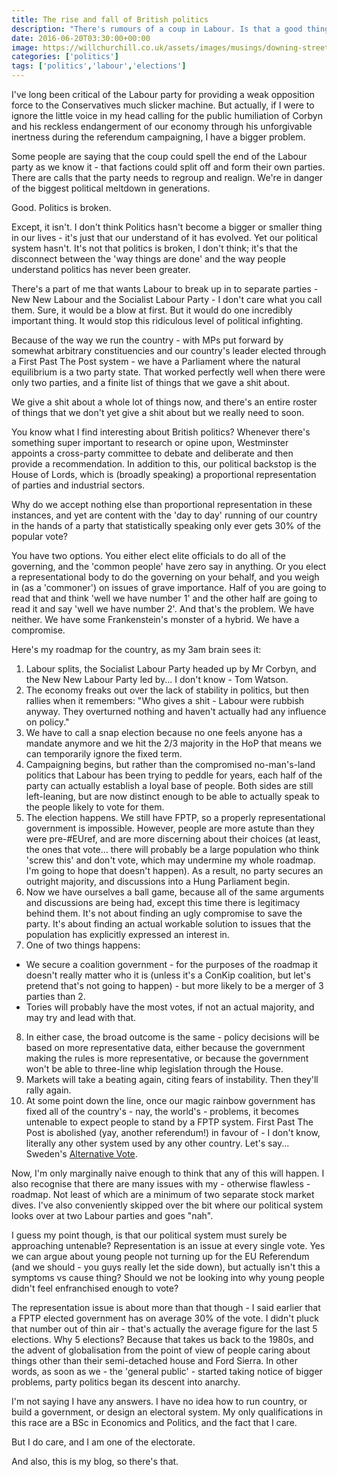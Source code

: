 ```yaml
---
title: The rise and fall of British politics
description: "There's rumours of a coup in Labour. Is that a good thing? Sure - why not..."
date: 2016-06-20T03:30:00+00:00
image: https://willchurchill.co.uk/assets/images/musings/downing-street-sign.jpg
categories: ['politics']
tags: ['politics','labour','elections']
---
```

I've long been critical of the Labour party for providing a weak opposition force to the Conservatives much slicker machine. But actually, if I were to ignore the little voice in my head calling for the public humiliation of Corbyn and his reckless endangerment of our economy through his unforgivable inertness during the referendum campaigning, I have a bigger problem.

Some people are saying that the coup could spell the end of the Labour party as we know it - that factions could split off and form their own parties. There are calls that the party needs to regroup and realign. We're in danger of the biggest political meltdown in generations.

Good. Politics is broken. 

Except, it isn't. I don't think Politics hasn't become a bigger or smaller thing in our lives - it's just that our understand of it has evolved. Yet our political system hasn't. It's not that politics is broken, I don't think; it's that the disconnect between the 'way things are done' and the way people understand politics has never been greater.

There's a part of me that wants Labour to break up in to separate parties - New New Labour and the Socialist Labour Party - I don't care what you call them. Sure, it would be a blow at first. But it would do one incredibly important thing. It would stop this ridiculous level of political infighting.

Because of the way we run the country - with MPs put forward by somewhat arbitrary constituencies and our country's leader elected through a First Past The Post system - we have a Parliament where the natural equilibrium is a two party state. That worked perfectly well when there were only two parties, and a finite list of things that we gave a shit about.

We give a shit about a whole lot of things now, and there's an entire roster of things that we don't yet give a shit about but we really need to soon.

You know what I find interesting about British politics? Whenever there's something super important to research or opine upon, Westminster appoints a cross-party committee to debate and deliberate and then provide a recommendation. In addition to this, our political backstop is the House of Lords, which is (broadly speaking) a proportional representation of parties and industrial sectors.

Why do we accept nothing else than proportional representation in these instances, and yet are content with the 'day to day' running of our country in the hands of a party that statistically speaking only ever gets 30% of the popular vote?

You have two options. You either elect elite officials to do all of the governing, and the 'common people' have zero say in anything. Or you elect a representational body to do the governing on your behalf, and you weigh in (as a 'commoner') on issues of grave importance. Half of you are going to read that and think 'well we have number 1' and the other half are going to read it and say 'well we have number 2'. And that's the problem. We have neither. We have some Frankenstein's monster of a hybrid. We have a compromise.

Here's my roadmap for the country, as my 3am brain sees it:
1. Labour splits, the Socialist Labour Party headed up by Mr Corbyn, and the New New Labour Party led by... I don't know - Tom Watson.
2. The economy freaks out over the lack of stability in politics, but then rallies when it remembers: "Who gives a shit - Labour were rubbish anyway. They overturned nothing and haven't actually had any influence on policy."
3. We have to call a snap election because no one feels anyone has a mandate anymore and we hit the 2/3 majority in the HoP that means we can temporarily ignore the fixed term. 
4. Campaigning begins, but rather than the compromised no-man's-land politics that Labour has been trying to peddle for years, each half of the party can actually establish a loyal base of people. Both sides are still left-leaning, but are now distinct enough to be able to actually speak to the people likely to vote for them.
5. The election happens. We still have FPTP, so a properly representational government is impossible. However, people are more astute than they were pre-#EUref, and are more discerning about their choices (at least, the ones that vote... there will probably be a large population who think 'screw this' and don't vote, which may undermine my whole roadmap. I'm going to hope that doesn't happen). As a result, no party secures an outright majority, and discussions into a Hung Parliament begin.
6. Now we have ourselves a ball game, because all of the same arguments and discussions are being had, except this time there is legitimacy behind them. It's not about finding an ugly compromise to save the party. It's about finding an actual workable solution to issues that the population has explicitly expressed an interest in.
7. One of two things happens:
* We secure a coalition government - for the purposes of the roadmap it doesn't really matter who it is (unless it's a ConKip coalition, but let's pretend that's not going to happen) - but more likely to be a merger of 3 parties than 2. 
* Tories will probably have the most votes, if not an actual majority, and may try and lead with that.
8. In either case, the broad outcome is the same - policy decisions will be based on more representative data, either because the government making the rules is more representative, or because the government won't be able to three-line whip legislation through the House.
9. Markets will take a beating again, citing fears of instability. Then they'll rally again.
10. At some point down the line, once our magic rainbow government has fixed all of the country's - nay, the world's - problems, it becomes untenable to expect people to stand by a FPTP system. First Past The Post is abolished (yay, another referendum!) in favour of - I don't know, literally any other system used by any other country. Let's say... Sweden's [Alternative Vote](https://www.electoral-reform.org.uk/voting-systems/types-of-voting-system/alternative-vote/).

Now, I'm only marginally naive enough to think that any of this will happen. I also recognise that there are many issues with my - otherwise flawless - roadmap. Not least of which are a minimum of two separate stock market dives. I've also conveniently skipped over the bit where our political system looks over at two Labour parties and goes "nah".

I guess my point though, is that our political system must surely be approaching untenable? Representation is an issue at every single vote. Yes we can argue about young people not turning up for the EU Referendum (and we should - you guys really let the side down), but actually isn't this a symptoms vs cause thing? Should we not be looking into why young people didn't feel enfranchised enough to vote?

The representation issue is about more than that though - I said earlier that a FPTP elected government has on average 30% of the vote. I didn't pluck that number out of thin air - that's actually the average figure for the last 5 elections. Why 5 elections? Because that takes us back to the 1980s, and the advent of globalisation from the point of view of people caring about things other than their semi-detached house and Ford Sierra. In other words, as soon as we - the 'general public' - started taking notice of bigger problems, party politics began its descent into anarchy.

I'm not saying I have any answers. I have no idea how to run country, or build a government, or design an electoral system. My only qualifications in this race are a BSc in Economics and Politics, and the fact that I care.

But I do care, and I am one of the electorate.

And also, this is my blog, so there's that.